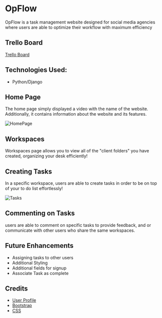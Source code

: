 
# OpFlow

OpFlow is a task management website designed for social media agencies where users are able to optimize their workflow with maximum efficiency

## Trello Board

[Trello Board](https://trello.com/b/sQJQAVO5/opflow)

## Technologies Used:
* Python/Django
## Home Page

The home page simply displayed a video with the name of the website. Additionally, it contains information about the website and its features.

![HomePage](https://i.imgur.com/3Bid3O1.png)

## Workspaces

Workspaces page allows you to view all of the "client folders" you have created, organizing your desk efficiently!

## Creating Tasks

In a specific workspace, users are able to create tasks in order to be on top of your to do list effortlessly!

![Tasks](https://i.imgur.com/ms9ZuRj.png)

## Commenting on Tasks

users are able to comment on specific tasks to provide feedback, and or communicate with other users who share the same workspaces.


## Future Enhancements

* Assigning tasks to other users
* Additional Styling
* Additional fields for signup
* Associate Task as complete


## Credits 

* [User Profile](https://dev.to/earthcomfy/django-user-profile-3hik)
* [Bootstrap](https://getbootstrap.com/docs/5.3/forms/overview/)
* [CSS](https://www.w3schools.com/css/)

